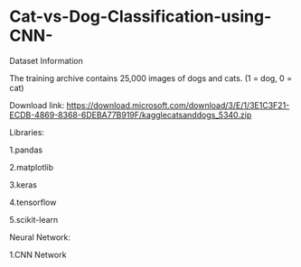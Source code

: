 # Cat-vs-Dog-Classification-using-CNN-

Dataset Information

The training archive contains 25,000 images of dogs and cats. 
(1 = dog, 0 = cat)

Download link: https://download.microsoft.com/download/3/E/1/3E1C3F21-ECDB-4869-8368-6DEBA77B919F/kagglecatsanddogs_5340.zip

Libraries:

1.pandas

2.matplotlib

3.keras

4.tensorflow

5.scikit-learn


Neural Network:

1.CNN Network
